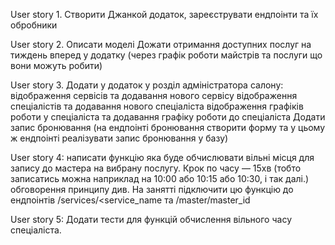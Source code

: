 User story 1.
Створити Джанкой додаток, зареєструвати ендпоінти та їх обробники

User story 2.
Описати моделі
Дожати отримання доступних послуг на тиждень вперед у додатку (через графік роботи майстрів та послуги що вони можуть робити)

User story 3.
Додати у додаток у розділ адміністратора салону:
відображення сервісів та додавання нового сервісу
відображення спеціалістів та додавання нового спеціаліста
відображення графіків роботи у спеціаліста та додавання графіку роботи до спеціаліста
Додати запис бронювання (на ендпоінті бронювання створити форму та у цьому ж ендпоінті реалізувати запис бронювання у базу)

User story 4:
написати функцію яка буде обчислювати вільні місця для запису до мастера на вибрану послугу. Крок по часу — 15хв (тобто записатись можна наприклад на 10:00 або 10:15 або 10:30, і так далі.)
обговорення принципу див. На занятті
підключити цю функцію до ендпоінтів /services/<service_name та /master/master_id

User story 5:
Додати тести для функцій обчислення вільного часу спеціаліста.